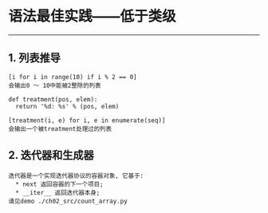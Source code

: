 # **语法最佳实践——低于类级**
***



## **1. 列表推导**
    [i for i in range(10) if i % 2 == 0]
    会输出0 ～ 10中能被2整除的列表

    def treatment(pos, elem):
      return '%d: %s' % (pos, elem)
    
    [treatment(i, e) for i, e in enumerate(seq)]
    会输出一个被treatment处理过的列表



## **2. 迭代器和生成器**
    迭代器是一个实现迭代器协议的容器对象, 它基于:
      * next 返回容器的下一个项目;
      * __iter__ 返回迭代器本身;
    请见demo ./ch02_src/count_array.py

